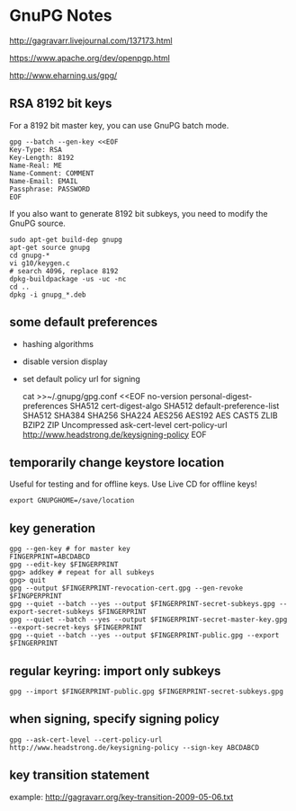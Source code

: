 # GnuPG Notes

http://gagravarr.livejournal.com/137173.html

https://www.apache.org/dev/openpgp.html

http://www.eharning.us/gpg/

## RSA 8192 bit keys

For a 8192 bit master key, you can use GnuPG batch mode.

    gpg --batch --gen-key <<EOF
    Key-Type: RSA
    Key-Length: 8192
    Name-Real: ME
    Name-Comment: COMMENT
    Name-Email: EMAIL
    Passphrase: PASSWORD
    EOF

If you also want to generate 8192 bit subkeys, you need to modify the GnuPG source.

    sudo apt-get build-dep gnupg
    apt-get source gnupg
    cd gnupg-*
    vi g10/keygen.c
    # search 4096, replace 8192
    dpkg-buildpackage -us -uc -nc
    cd ..
    dpkg -i gnupg_*.deb

## some default preferences

 * hashing algorithms
 * disable version display
 * set default policy url for signing

    cat >>~/.gnupg/gpg.conf <<EOF
    no-version
    personal-digest-preferences SHA512
    cert-digest-algo SHA512
    default-preference-list SHA512 SHA384 SHA256 SHA224 AES256 AES192 AES CAST5 ZLIB BZIP2 ZIP Uncompressed
    ask-cert-level
    cert-policy-url http://www.headstrong.de/keysigning-policy
    EOF

## temporarily change keystore location

Useful for testing and for offline keys. Use Live CD for offline keys!

    export GNUPGHOME=/save/location

## key generation

    gpg --gen-key # for master key
    FINGERPRINT=ABCDABCD
    gpg --edit-key $FINGERPRINT
    gpg> addkey # repeat for all subkeys
    gpg> quit
    gpg --output $FINGERPRINT-revocation-cert.gpg --gen-revoke $FINGPERPRINT
    gpg --quiet --batch --yes --output $FINGERPRINT-secret-subkeys.gpg --export-secret-subkeys $FINGERPRINT
    gpg --quiet --batch --yes --output $FINGERPRINT-secret-master-key.gpg --export-secret-keys $FINGERPRINT
    gpg --quiet --batch --yes --output $FINGERPRINT-public.gpg --export $FINGERPRINT

## regular keyring: import only subkeys

    gpg --import $FINGERPRINT-public.gpg $FINGERPRINT-secret-subkeys.gpg

## when signing, specify signing policy

    gpg --ask-cert-level --cert-policy-url http://www.headstrong.de/keysigning-policy --sign-key ABCDABCD

## key transition statement

example: http://gagravarr.org/key-transition-2009-05-06.txt

